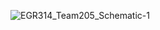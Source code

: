 ![EGR314_Team205_Schematic-1](https://github.com/WhoWaWay/WhoWaWay.github.io/assets/157083035/95d77cf2-481b-4f20-b52d-b487325469f4)
